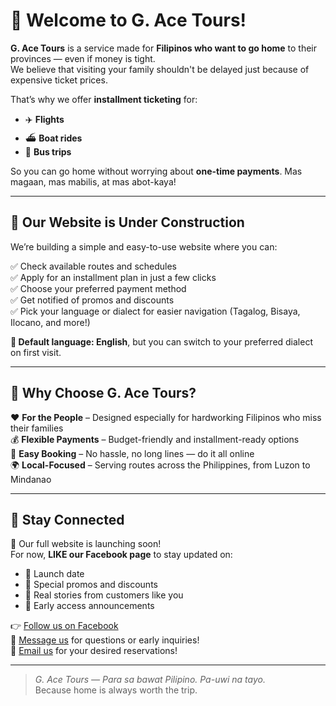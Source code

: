 # 👋 Welcome to G. Ace Tours!

**G. Ace Tours** is a service made for **Filipinos who want to go home** to their provinces — even if money is tight.  
We believe that visiting your family shouldn't be delayed just because of expensive ticket prices.

That’s why we offer **installment ticketing** for:

- ✈️ **Flights**
- ⛴️ **Boat rides**
- 🚌 **Bus trips**

So you can go home without worrying about **one-time payments**. Mas magaan, mas mabilis, at mas abot-kaya!

---

## 🚧 Our Website is Under Construction

We’re building a simple and easy-to-use website where you can:

✅ Check available routes and schedules  
✅ Apply for an installment plan in just a few clicks  
✅ Choose your preferred payment method  
✅ Get notified of promos and discounts  
✅ Pick your language or dialect for easier navigation (Tagalog, Bisaya, Ilocano, and more!)

**🎯 Default language: English**, but you can switch to your preferred dialect on first visit.

---

## 🎉 Why Choose G. Ace Tours?

❤️ **For the People** – Designed especially for hardworking Filipinos who miss their families  
💰 **Flexible Payments** – Budget-friendly and installment-ready options  
📲 **Easy Booking** – No hassle, no long lines — do it all online  
🌍 **Local-Focused** – Serving routes across the Philippines, from Luzon to Mindanao

---

## 📢 Stay Connected

📌 Our full website is launching soon!  
For now, **LIKE our Facebook page** to stay updated on:

- 🚀 Launch date
- 🤑 Special promos and discounts
- 💬 Real stories from customers like you
- 🔔 Early access announcements

👉 [Follow us on Facebook](https://www.facebook.com/profile.php?id=61577139861170)  
📩 [Message us](https://m.me/61577139861170) for questions or early inquiries!  
📧 [Email us](mailto:gacetours@gmail.com) for your desired reservations!

---

> _G. Ace Tours — Para sa bawat Pilipino. Pa-uwi na tayo._  
> Because home is always worth the trip.
